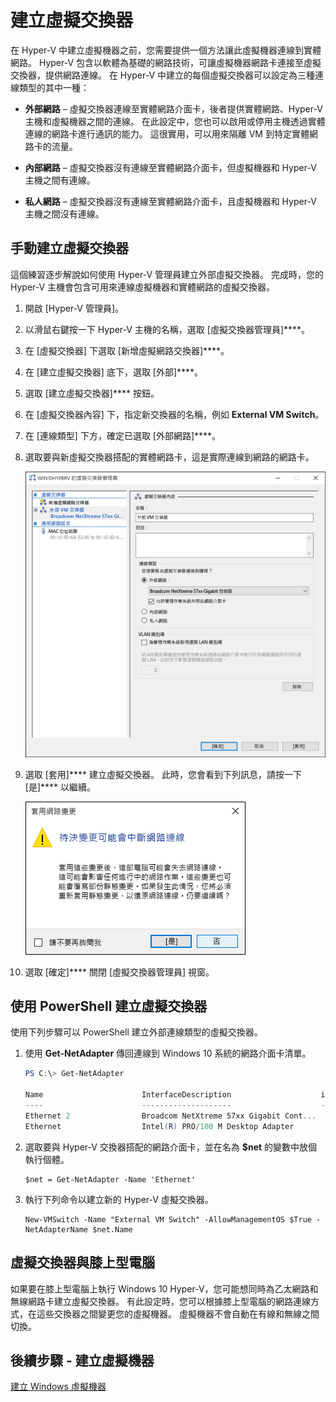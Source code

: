 # 建立虛擬交換器

在 Hyper-V 中建立虛擬機器之前，您需要提供一個方法讓此虛擬機器連線到實體網路。 Hyper-V 包含以軟體為基礎的網路技術，可讓虛擬機器網路卡連接至虛擬交換器，提供網路連線。 在 Hyper-V 中建立的每個虛擬交換器可以設定為三種連線類型的其中一種：

- **外部網路** – 虛擬交換器連線至實體網路介面卡，後者提供實體網路、Hyper-V 主機和虛擬機器之間的連線。 在此設定中，您也可以啟用或停用主機透過實體連線的網路卡進行通訊的能力。 這很實用，可以用來隔離 VM 到特定實體網路卡的流量。

- **內部網路** – 虛擬交換器沒有連線至實體網路介面卡，但虛擬機器和 Hyper-V 主機之間有連線。

- **私人網路** – 虛擬交換器沒有連線至實體網路介面卡，且虛擬機器和 Hyper-V 主機之間沒有連線。

## 手動建立虛擬交換器

這個練習逐步解說如何使用 Hyper-V 管理員建立外部虛擬交換器。 完成時，您的 Hyper-V 主機會包含可用來連線虛擬機器和實體網路的虛擬交換器。

1. 開啟 [Hyper-V 管理員]。

2. 以滑鼠右鍵按一下 Hyper-V 主機的名稱，選取 [虛擬交換器管理員]****。

3. 在 [虛擬交換器] 下選取 [新增虛擬網路交換器]****。

4. 在 [建立虛擬交換器] 底下，選取 [外部]****。

5. 選取 [建立虛擬交換器]**** 按鈕。

6. 在 [虛擬交換器內容] 下，指定新交換器的名稱，例如 **External VM Switch**。

7. 在 [連線類型] 下方，確定已選取 [外部網路]****。

8. 選取要與新虛擬交換器搭配的實體網路卡，這是實際連線到網路的網路卡。

    ![](media/newSwitch_upd.png)

9. 選取 [套用]**** 建立虛擬交換器。 此時，您會看到下列訊息，請按一下 [是]**** 以繼續。

    ![](media/pen_changes_upd.png)

10. 選取 [確定]**** 關閉 [虛擬交換器管理員] 視窗。

## 使用 PowerShell 建立虛擬交換器

使用下列步驟可以 PowerShell 建立外部連線類型的虛擬交換器。

1. 使用 **Get-NetAdapter** 傳回連線到 Windows 10 系統的網路介面卡清單。

    ```powershell
    PS C:\> Get-NetAdapter
    
    Name                      InterfaceDescription                    ifIndex Status       MacAddress             LinkSpeed
    ----                      --------------------                    ------- ------       ----------             ---------
    Ethernet 2                Broadcom NetXtreme 57xx Gigabit Cont...       5 Up           BC-30-5B-A8-C1-7F         1 Gbps
    Ethernet                  Intel(R) PRO/100 M Desktop Adapter            3 Up           00-0E-0C-A8-DC-31        10 Mbps  
    ```

2. 選取要與 Hyper-V 交換器搭配的網路介面卡，並在名為 **$net** 的變數中放個執行個體。

    ```
    $net = Get-NetAdapter -Name 'Ethernet'
    ```

3. 執行下列命令以建立新的 Hyper-V 虛擬交換器。

    ```
    New-VMSwitch -Name "External VM Switch" -AllowManagementOS $True -NetAdapterName $net.Name
    ```

## 虛擬交換器與膝上型電腦

如果要在膝上型電腦上執行 Windows 10 Hyper-V，您可能想同時為乙太網路和無線網路卡建立虛擬交換器。 有此設定時，您可以根據膝上型電腦的網路連線方式，在這些交換器之間變更您的虛擬機器。 虛擬機器不會自動在有線和無線之間切換。

## 後續步驟 - 建立虛擬機器

[建立 Windows 虛擬機器](walkthrough_create_vm.md)




